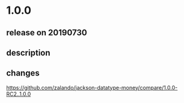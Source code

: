 # 1.0.0

## release on 20190730

## description

## changes

<a href="https://github.com/zalando/jackson-datatype-money/compare/1.0.0-RC2..1.0.0">https://github.com/zalando/jackson-datatype-money/compare/1.0.0-RC2..1.0.0</a>

